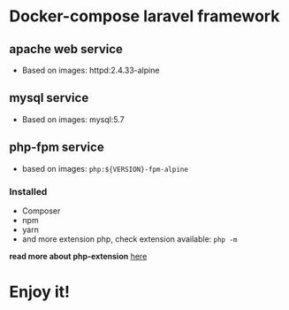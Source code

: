 # Docker-compose laravel framework

## apache web service

- Based on images: httpd:2.4.33-alpine

## mysql service

- Based on images: mysql:5.7

## php-fpm service

- based on images: `php:${VERSION}-fpm-alpine`  

### Installed

 - Composer
 - npm
 - yarn
 - and more extension php, check extension available: `php -m`
 
 **read more about php-extension** [here](https://github.com/docker-library/docs/blob/master/php/README.md#how-to-install-more-php-extensions)
 
# Enjoy it!
